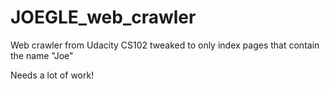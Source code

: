 # JOEGLE_web_crawler
Web crawler from Udacity CS102 tweaked to only index pages that contain the name "Joe"

Needs a lot of work! 
